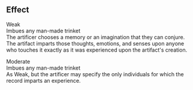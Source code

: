 ## Effect
Weak<br>Imbues any man-made trinket<br>The artificer chooses a memory or an imagination that they can conjure. The artifact imparts those thoughts, emotions, and senses upon anyone who touches it exactly as it was experienced upon the artifact's creation.

Moderate<br>Imbues any man-made trinket<br>As Weak, but the artificer may specify the only individuals for which the record imparts an experience.